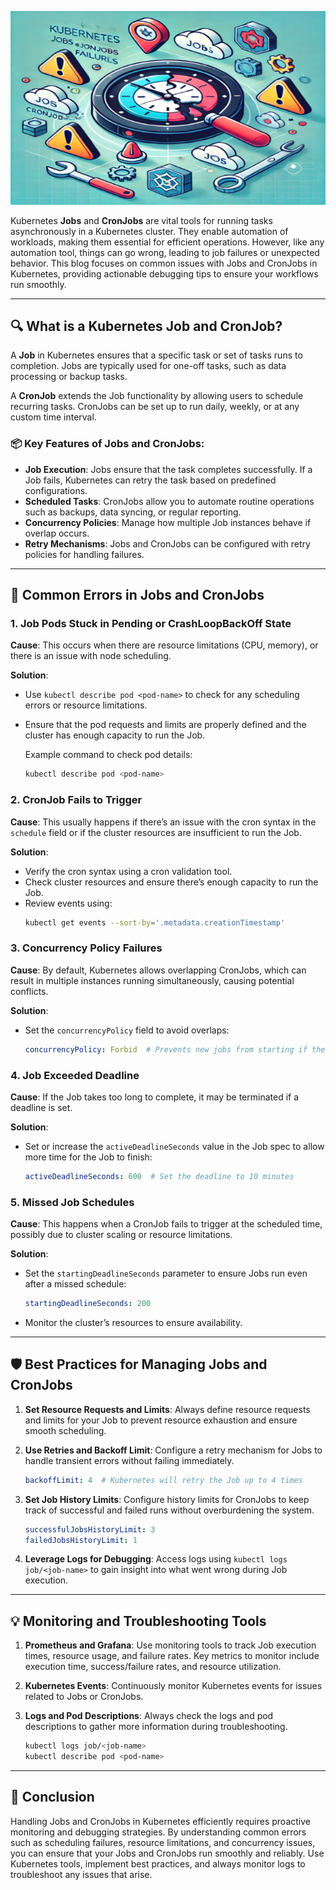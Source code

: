 
![Kubernetes CronJobs](https://github.com/AlertMend/AlertMend.io/blob/main/blogs/images/k8s_cronjobs.png?raw=true)

Kubernetes **Jobs** and **CronJobs** are vital tools for running tasks asynchronously in a Kubernetes cluster. They enable automation of workloads, making them essential for efficient operations. However, like any automation tool, things can go wrong, leading to job failures or unexpected behavior. This blog focuses on common issues with Jobs and CronJobs in Kubernetes, providing actionable debugging tips to ensure your workflows run smoothly.

---

## 🔍 **What is a Kubernetes Job and CronJob?**

A **Job** in Kubernetes ensures that a specific task or set of tasks runs to completion. Jobs are typically used for one-off tasks, such as data processing or backup tasks.

A **CronJob** extends the Job functionality by allowing users to schedule recurring tasks. CronJobs can be set up to run daily, weekly, or at any custom time interval.

### 📦 **Key Features of Jobs and CronJobs**:

- **Job Execution**: Jobs ensure that the task completes successfully. If a Job fails, Kubernetes can retry the task based on predefined configurations.
- **Scheduled Tasks**: CronJobs allow you to automate routine operations such as backups, data syncing, or regular reporting.
- **Concurrency Policies**: Manage how multiple Job instances behave if overlap occurs.
- **Retry Mechanisms**: Jobs and CronJobs can be configured with retry policies for handling failures.

---

## 🚨 **Common Errors in Jobs and CronJobs**

### 1. **Job Pods Stuck in Pending or CrashLoopBackOff State**

**Cause**: This occurs when there are resource limitations (CPU, memory), or there is an issue with node scheduling.

**Solution**:
- Use `kubectl describe pod <pod-name>` to check for any scheduling errors or resource limitations.
- Ensure that the pod requests and limits are properly defined and the cluster has enough capacity to run the Job.

  Example command to check pod details:
  ```bash
  kubectl describe pod <pod-name>
  ```

### 2. **CronJob Fails to Trigger**

**Cause**: This usually happens if there’s an issue with the cron syntax in the `schedule` field or if the cluster resources are insufficient to run the Job.

**Solution**:
- Verify the cron syntax using a cron validation tool.
- Check cluster resources and ensure there’s enough capacity to run the Job.
- Review events using:
  ```bash
  kubectl get events --sort-by='.metadata.creationTimestamp'
  ```

### 3. **Concurrency Policy Failures**

**Cause**: By default, Kubernetes allows overlapping CronJobs, which can result in multiple instances running simultaneously, causing potential conflicts.

**Solution**:
- Set the `concurrencyPolicy` field to avoid overlaps:
  ```yaml
  concurrencyPolicy: Forbid  # Prevents new jobs from starting if the previous one is still running
  ```

### 4. **Job Exceeded Deadline**

**Cause**: If the Job takes too long to complete, it may be terminated if a deadline is set.

**Solution**:
- Set or increase the `activeDeadlineSeconds` value in the Job spec to allow more time for the Job to finish:
  ```yaml
  activeDeadlineSeconds: 600  # Set the deadline to 10 minutes
  ```

### 5. **Missed Job Schedules**

**Cause**: This happens when a CronJob fails to trigger at the scheduled time, possibly due to cluster scaling or resource limitations.

**Solution**:
- Set the `startingDeadlineSeconds` parameter to ensure Jobs run even after a missed schedule:
  ```yaml
  startingDeadlineSeconds: 200
  ```
- Monitor the cluster’s resources to ensure availability.

---

## 🛡️ **Best Practices for Managing Jobs and CronJobs**

1. **Set Resource Requests and Limits**: Always define resource requests and limits for your Job to prevent resource exhaustion and ensure smooth scheduling.

2. **Use Retries and Backoff Limit**: Configure a retry mechanism for Jobs to handle transient errors without failing immediately.
   ```yaml
   backoffLimit: 4  # Kubernetes will retry the Job up to 4 times
   ```

3. **Set Job History Limits**: Configure history limits for CronJobs to keep track of successful and failed runs without overburdening the system.
   ```yaml
   successfulJobsHistoryLimit: 3
   failedJobsHistoryLimit: 1
   ```

4. **Leverage Logs for Debugging**: Access logs using `kubectl logs job/<job-name>` to gain insight into what went wrong during Job execution.

---

## 💡 **Monitoring and Troubleshooting Tools**

1. **Prometheus and Grafana**: Use monitoring tools to track Job execution times, resource usage, and failure rates. Key metrics to monitor include execution time, success/failure rates, and resource utilization.

2. **Kubernetes Events**: Continuously monitor Kubernetes events for issues related to Jobs or CronJobs.

3. **Logs and Pod Descriptions**: Always check the logs and pod descriptions to gather more information during troubleshooting.
   ```bash
   kubectl logs job/<job-name>
   kubectl describe pod <pod-name>
   ```

---

## 🚀 **Conclusion**

Handling Jobs and CronJobs in Kubernetes efficiently requires proactive monitoring and debugging strategies. By understanding common errors such as scheduling failures, resource limitations, and concurrency issues, you can ensure that your Jobs and CronJobs run smoothly and reliably. Use Kubernetes tools, implement best practices, and always monitor logs to troubleshoot any issues that arise.

